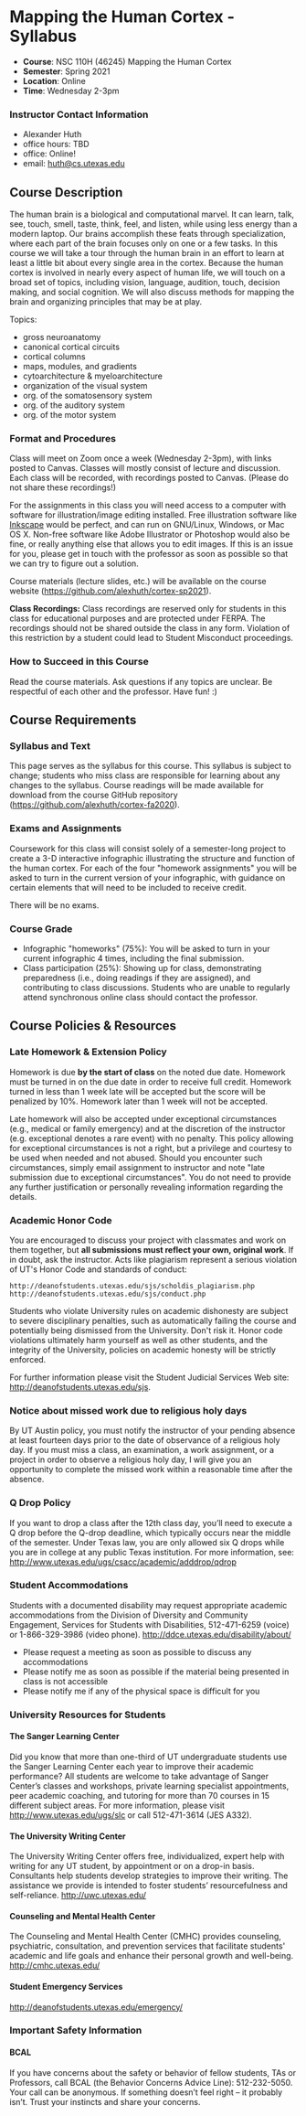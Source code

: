 # Mapping the Human Cortex - Syllabus

* **Course**: NSC 110H (46245) Mapping the Human Cortex
* **Semester**: Spring 2021
* **Location**: Online
* **Time**: Wednesday 2-3pm

### Instructor Contact Information
* Alexander Huth
* office hours: TBD
* office: Online!
* email: huth@cs.utexas.edu

## Course Description

The human brain is a biological and computational marvel. It can learn, talk, see, touch, smell, taste, think, feel, and listen, while using less energy than a modern laptop. Our brains accomplish these feats through specialization, where each part of the brain focuses only on one or a few tasks. In this course we will take a tour through the human brain in an effort to learn at least a little bit about every single area in the cortex. Because the human cortex is involved in nearly every aspect of human life, we will touch on a broad set of topics, including vision, language, audition, touch, decision making, and social cognition. We will also discuss methods for mapping the brain and organizing principles that may be at play.


Topics:
* gross neuroanatomy
* canonical cortical circuits
* cortical columns
* maps, modules, and gradients
* cytoarchitecture & myeloarchitecture
* organization of the visual system
* org. of the somatosensory system
* org. of the auditory system
* org. of the motor system

### Format and Procedures

Class will meet on Zoom once a week (Wednesday 2-3pm), with links posted to Canvas. Classes will mostly consist of lecture and discussion. Each class will be recorded, with recordings posted to Canvas. (Please do not share these recordings!)

For the assignments in this class you will need access to a computer with software for illustration/image editing installed. Free illustration software like [Inkscape](https://inkscape.org/) would be perfect, and can run on GNU/Linux, Windows, or Mac OS X. Non-free software like Adobe Illustrator or Photoshop would also be fine, or really anything else that allows you to edit images. If this is an issue for you, please get in touch with the professor as soon as possible so that we can try to figure out a solution.

Course materials (lecture slides, etc.) will be available on the course website (https://github.com/alexhuth/cortex-sp2021).

**Class Recordings:** Class recordings are reserved only for students in this class for educational purposes and are protected under FERPA. The recordings should not be shared outside the class in any form. Violation of this restriction by a student could lead to Student Misconduct proceedings.

### How to Succeed in this Course

Read the course materials. Ask questions if any topics are unclear. Be respectful of each other and the professor. Have fun! :)

## Course Requirements

### Syllabus and Text

This page serves as the syllabus for this course. This syllabus is subject to change; students who miss class are responsible for learning about any changes to the syllabus. Course readings will be made available for download from the course GitHub repository (https://github.com/alexhuth/cortex-fa2020).

### Exams and Assignments

Coursework for this class will consist solely of a semester-long project to create a 3-D interactive infographic illustrating the structure and function of the human cortex. For each of the four "homework assignments" you will be asked to turn in the current version of your infographic, with guidance on certain elements that will need to be included to receive credit. 

There will be no exams.

### Course Grade

* Infographic "homeworks" (75%): You will be asked to turn in your current infographic 4 times, including the final submission.
* Class participation (25%): Showing up for class, demonstrating preparedness (i.e., doing readings if they are assigned), and contributing to class discussions. Students who are unable to regularly attend synchronous online class should contact the professor.

## Course Policies & Resources

### Late Homework & Extension Policy

Homework is due **by the start of class** on the noted due date. Homework must be turned in on the due date in order to receive full credit. Homework turned in less than 1 week late will be accepted but the score will be penalized by 10%. Homework later than 1 week will not be accepted.

Late homework will also be accepted under exceptional circumstances (e.g., medical or family emergency) and at the discretion of the instructor (e.g. exceptional denotes a rare event) with no penalty. This policy allowing for exceptional circumstances is not a right, but a privilege and courtesy to be used when needed and not abused. Should you encounter such circumstances, simply email assignment to instructor and note "late submission due to exceptional circumstances". You do not need to provide any further justification or personally revealing information regarding the details. 

### Academic Honor Code

You are encouraged to discuss your project with classmates and work on them together, but **all submissions must reflect your own, original work**. If in doubt, ask the instructor. Acts like plagiarism represent a serious violation of UT's Honor Code and standards of conduct:

    http://deanofstudents.utexas.edu/sjs/scholdis_plagiarism.php
    http://deanofstudents.utexas.edu/sjs/conduct.php

Students who violate University rules on academic dishonesty are subject to severe disciplinary penalties, such as automatically failing the course and potentially being dismissed from the University. Don't risk it. Honor code violations ultimately harm yourself as well as other students, and the integrity of the University, policies on academic honesty will be strictly enforced.

For further information please visit the Student Judicial Services Web site: http://deanofstudents.utexas.edu/sjs.

### Notice about missed work due to religious holy days

By UT Austin policy, you must notify the instructor of your pending absence at least fourteen days prior to the date of observance of a religious holy day. If you must miss a class, an examination, a work assignment, or a project in order to observe a religious holy day, I will give you an opportunity to complete the missed work within a reasonable time after the absence.

### Q Drop Policy

If you want to drop a class after the 12th class day, you’ll need to execute a Q drop before the Q-drop deadline, which typically occurs near the middle of the semester. Under Texas law, you are only allowed six Q drops while you are in college at any public Texas institution. For more information, see:  http://www.utexas.edu/ugs/csacc/academic/adddrop/qdrop

### Student Accommodations

Students with a documented disability may request appropriate academic accommodations from the Division of Diversity and Community Engagement, Services for Students with Disabilities, 512-471-6259 (voice) or 1-866-329-3986 (video phone).  http://ddce.utexas.edu/disability/about/
* Please request a meeting as soon as possible to discuss any accommodations
* Please notify me as soon as possible if the material being presented in class is not accessible
* Please notify me if any of the physical space is difficult for you

### University Resources for Students

#### The Sanger Learning Center
Did you know that more than one-third of UT undergraduate students use the Sanger Learning Center each year to improve their academic performance? All students are welcome to take advantage of Sanger Center’s classes and workshops, private learning specialist appointments, peer academic coaching, and tutoring for more than 70 courses in 15 different subject areas. For more information, please visit  http://www.utexas.edu/ugs/slc or call 512-471-3614 (JES A332).

#### The University Writing Center
The University Writing Center offers free, individualized, expert help with writing for any UT student, by appointment or on a drop-in basis. Consultants help students develop strategies to improve their writing. The assistance we provide is intended to foster students’ resourcefulness and self-reliance. http://uwc.utexas.edu/ 

#### Counseling and Mental Health Center                                                                 
The Counseling and Mental Health Center (CMHC) provides counseling, psychiatric, consultation, and prevention services that facilitate students' academic and life goals and enhance their personal growth and well-being. http://cmhc.utexas.edu/

#### Student Emergency Services
 http://deanofstudents.utexas.edu/emergency/

### Important Safety Information
#### BCAL
If you have concerns about the safety or behavior of fellow students, TAs or Professors, call BCAL (the Behavior Concerns Advice Line):  512-232-5050. Your call can be anonymous.  If something doesn’t feel right – it probably isn’t.  Trust your instincts and share your concerns.
